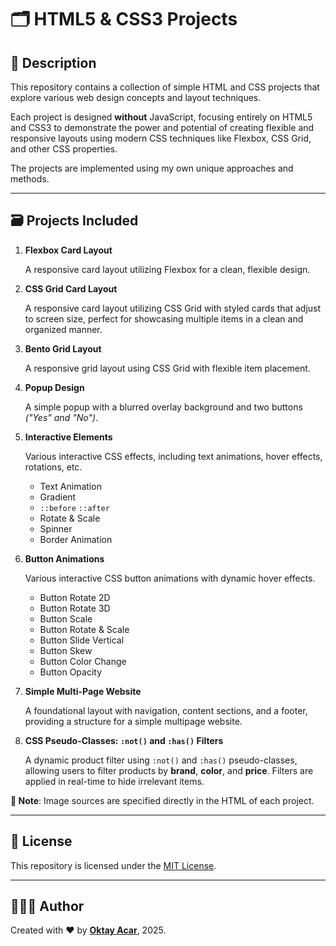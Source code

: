 # 🗂️ HTML5 & CSS3 Projects

## 📝 Description

This repository contains a collection of simple HTML and CSS projects that explore various web design concepts and layout techniques.

Each project is designed **without** JavaScript, focusing entirely on HTML5 and CSS3 to demonstrate the power and potential of creating flexible and responsive layouts using modern CSS techniques like Flexbox, CSS Grid, and other CSS properties.

The projects are implemented using my own unique approaches and methods.

---

## 🗃️ Projects Included

1. **Flexbox Card Layout**

   A responsive card layout utilizing Flexbox for a clean, flexible design.

2. **CSS Grid Card Layout**

   A responsive card layout utilizing CSS Grid with styled cards that adjust to screen size, perfect for showcasing multiple items in a clean and organized manner.

3. **Bento Grid Layout**

   A responsive grid layout using CSS Grid with flexible item placement.

4. **Popup Design**

   A simple popup with a blurred overlay background and two buttons _("Yes" and "No")_.

5. **Interactive Elements**

   Various interactive CSS effects, including text animations, hover effects, rotations, etc.

   - Text Animation
   - Gradient
   - `::before` `::after`
   - Rotate & Scale
   - Spinner
   - Border Animation

6. **Button Animations**

   Various interactive CSS button animations with dynamic hover effects.

   - Button Rotate 2D
   - Button Rotate 3D
   - Button Scale
   - Button Rotate & Scale
   - Button Slide Vertical
   - Button Skew
   - Button Color Change
   - Button Opacity

7. **Simple Multi-Page Website**

   A foundational layout with navigation, content sections, and a footer, providing a structure for a simple multipage website.

8. **CSS Pseudo-Classes: `:not()` and `:has()` Filters**

   A dynamic product filter using `:not()` and `:has()` pseudo-classes, allowing users to filter products by **brand**, **color**, and **price**. Filters are applied in real-time to hide irrelevant items.

**:memo: Note**: Image sources are specified directly in the HTML of each project.

---

## 📄 License

This repository is licensed under the [MIT License](https://github.com/oktay-acar/html5-css3-projects/blob/main/LICENSE).

---

## 👨🏻‍💻 Author

Created with ❤️ by **[Oktay Acar](https://github.com/oktay-acar)**, 2025.
